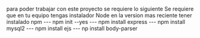 para poder trabajar con este proyecto se requiere lo siguiente
Se requiere que en tu equipo tengas instalador 
Node en la version mas reciente
tener instalado npm
--- npm init --yes
--- npm install express
--- npm install mysql2
--- npm install ejs
--- np install body-parser
